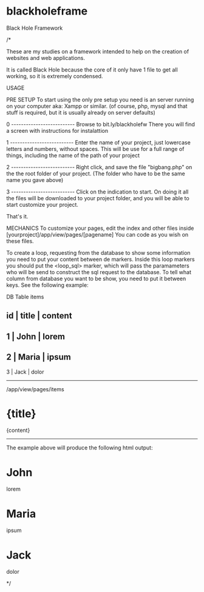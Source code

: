 # blackholeframe
Black Hole Framework

/*

These are my studies on a framework intended to help on the creation of websites and web applications.

It is called Black Hole because the core of it only have 1 file to get all working, so it is extremely condensed.


USAGE

PRE SETUP
To start using the only pre setup you need is an server running on your computer aka: Xampp or similar.
(of course, php, mysql and that stuff is required, but it is usually already on server defaults)

0 --------------------------
Browse to bit.ly/blackholefw
There you will find a screen with instructions for instalattion

1 --------------------------
Enter the name of your project, just lowercase letters and numbers, without spaces.
This will be use for a full range of things, including the name of the path of your project

2 --------------------------
Right click, and save the file "bigbang.php" on the the root folder of your project. (The folder who have to be the same name you gave above)

3 --------------------------
Click on the indication to start. On doing it all the files will be downloaded to your project folder, and you will be able to start customize your project.

That's it.


MECHANICS
To customize your pages, edit the index and other files inside [yourproject]/app/view/pages/[pagename]
You can code as you wish on these files.

To create a loop, requesting from the database to show some information you need to put your content between de <loop> markers. Inside this loop markers you should put the <loop_sql> marker, which will pass the paramameters who will be send to construct the sql request to the database.
To tell what column from database you want to be show, you need to put it between keys.
See the following example:

DB
Table items

id | title | content
----------------------
1  | John  | lorem
----------------------
2  | Maria | ipsum
----------------------
3  | Jack  | dolor

----------------------------------------------------

/app/view/pages/items

<loop>
  <loop_sql><?= "table=items;where= ;extras= ;orderby=id;order=ASC;limit= ;"; ?></loop_sql>

  <h1>
    {title}
  </h1>
  <div class="col-10">
    {content}
  </div>

</loop>

----------------------------------------------------

The example above will produce the following html output:

<h1>
  John
</h1>
<div class="col-10">
  lorem
</div>

<h1>
  Maria
</h1>
<div class="col-10">
  ipsum
</div>

<h1>
  Jack
</h1>
<div class="col-10">
  dolor
</div>

*/
